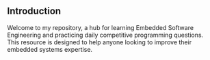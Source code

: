 ## Introduction  

Welcome to my repository, a hub for learning Embedded Software Engineering and practicing daily competitive programming questions.  
This resource is designed to help anyone looking to improve their embedded systems expertise.  

